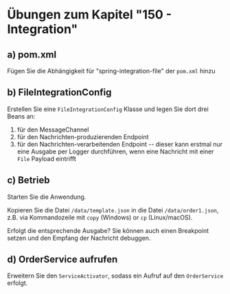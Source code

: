 # Übungen zum Kapitel "150 - Integration"

## a) pom.xml

Fügen Sie die Abhängigkeit für "spring-integration-file" der `pom.xml` hinzu

## b) FileIntegrationConfig

Erstellen Sie eine `FileIntegrationConfig` Klasse und legen Sie dort drei Beans an:
1. für den MessageChannel
2. für den Nachrichten-produzierenden Endpoint
3. für den Nachrichten-verarbeitenden Endpoint -- dieser kann erstmal nur eine Ausgabe
   per Logger durchführen, wenn eine Nachricht mit einer `File` Payload eintrifft

## c) Betrieb

Starten Sie die Anwendung.

Kopieren Sie die Datei `/data/template.json` in die Datei `/data/order1.json`, z.B.
via Kommandozeile mit `copy` (Windows) or `cp` (Linux/macOS).

Erfolgt die entsprechende Ausgabe? Sie können auch einen Breakpoint setzen und
den Empfang der Nachricht debuggen.

## d) OrderService aufrufen

Erweitern Sie den `ServiceActivator`, sodass ein Aufruf auf den `OrderService` erfolgt.



